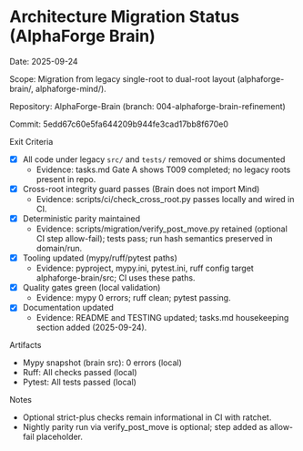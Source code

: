 # Architecture Migration Status (AlphaForge Brain)

Date: 2025-09-24

Scope: Migration from legacy single-root to dual-root layout (alphaforge-brain/, alphaforge-mind/).

Repository: AlphaForge-Brain (branch: 004-alphaforge-brain-refinement)

Commit: 5edd67c60e5fa644209b944fe3cad17bb8f670e0

Exit Criteria

- [x] All code under legacy `src/` and `tests/` removed or shims documented
  - Evidence: tasks.md Gate A shows T009 completed; no legacy roots present in repo.
- [x] Cross-root integrity guard passes (Brain does not import Mind)
  - Evidence: scripts/ci/check_cross_root.py passes locally and wired in CI.
- [x] Deterministic parity maintained
  - Evidence: scripts/migration/verify_post_move.py retained (optional CI step allow-fail); tests pass; run hash semantics preserved in domain/run.
- [x] Tooling updated (mypy/ruff/pytest paths)
  - Evidence: pyproject, mypy.ini, pytest.ini, ruff config target alphaforge-brain/src; CI uses these paths.
- [x] Quality gates green (local validation)
  - Evidence: mypy 0 errors; ruff clean; pytest passing.
- [x] Documentation updated
  - Evidence: README and TESTING updated; tasks.md housekeeping section added (2025-09-24).

Artifacts

- Mypy snapshot (brain src): 0 errors (local)
- Ruff: All checks passed (local)
- Pytest: All tests passed (local)

Notes

- Optional strict-plus checks remain informational in CI with ratchet.
- Nightly parity run via verify_post_move is optional; step added as allow-fail placeholder.

